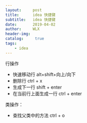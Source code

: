 ```yaml
---
layout:     post
title:      idea 快捷键
subtitle:   idea 快捷键
date:       2019-04-02
author:     WLX
header-img:  
catalog: 	 true
tags:
    - idea
---
```






行操作
 - 快速移动行           alt+shift+向上/向下
 - 删除行              ctrl + x
 - 生成下一行           shift + enter
 - 在当前行上面生成一行   ctrl + enter


 类操作：
 - 查找父类中的方法      ctrl + o

